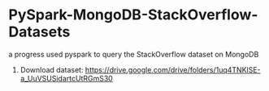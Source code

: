 # PySpark-MongoDB-StackOverflow-Datasets
a progress used pyspark to query the StackOverflow dataset on MongoDB
1. Download dataset: https://drive.google.com/drive/folders/1uq4TNKlSE-a_UuVSUSidartcUtRGmS30
